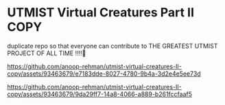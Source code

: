 <!--
# UTMIST Virtual Creatures
[![UTMIST - Virtual Creatures](https://img.shields.io/badge/UTMIST-Virtual%20Creatures-cyan)](https://utmist.gitlab.io/projects/virtual-creatures/)
[![HitCount](https://hits.dwyl.com/ajwm8103/utmist-virtual-creatures.svg?style=flat-square)](http://hits.dwyl.com/ajwm8103/utmist-virtual-creatures)
[![Contributors][contributors-shield]][contributors-url]
[![Forks][forks-shield]][forks-url]
[![Stargazers][stars-shield]][stars-url]
[![Issues][issues-shield]][issues-url]
[![MIT License][license-shield]][license-url]

[contributors-shield]: https://img.shields.io/github/contributors/ajwm8103/utmist-virtual-creatures?style=flat-square
[contributors-url]: https://github.com/ajwm8103/utmist-virtual-creatures/graphs/contributors
[forks-shield]: https://img.shields.io/github/forks/ajwm8103/utmist-virtual-creatures?style=flat-square
[forks-url]: https://github.com/ajwm8103/utmist-virtual-creatures/network/members
[stars-shield]: https://img.shields.io/github/stars/ajwm8103/utmist-virtual-creatures?style=flat-square
[stars-url]: https://github.com/ajwm8103/utmist-virtual-creatures/stargazers
[issues-shield]: https://img.shields.io/github/issues/ajwm8103/utmist-virtual-creatures?style=flat-square
[issues-url]: https://github.com/ajwm8103/utmist-virtual-creatures/issues
[license-shield]: https://img.shields.io/github/license/ajwm8103/utmist-virtual-creatures?style=flat-square
[license-url]: https://github.com/ajwm8103/utmist-virtual-creatures/blob/master/LICENSE.md

## Table of Contents

* [About the Project](#about-the-project)
* [Setup](#setup)
* [Run](#run)
  * [Unity Engine](#udacity-simulator-planning)
* [Contributors](#contributors)

## About the Project

This is the UTMIST Virtual Creatures Project. Cool!

## Setup

Unity Version: 2021.3.12f1

## License

Distributed under the MIT License. See `LICENSE` for more information.

## Contact

Andrew Magnuson - ajwmagnuson@gmail.com

## Contributors

- [Andrew Magnuson](https://github.com/ajwm8103)
- [Raghav Srinivasan](https://github.com/rsrinivasan1)
- [Michael Xu](https://github.com/mshoe)
- [Anoop Rehman](https://github.com/anoop-rehman)
- [Daniel Chua](https://github.com/latexsupremecist)
- [Youssef Rachad](https://github.com/Youssef-Rachad)
- [Carol Meng](https://github.com/Caspian-9)
- [Ryan Wei](https://github.com/AC-W)
- [Efe Tascioglu](https://github.com/efetascioglu)

-->

# UTMIST Virtual Creatures Part II COPY
duplicate repo so that everyone can contribute to THE GREATEST UTMIST PROJECT OF ALL TIME ‼️‼️💯


https://github.com/anoop-rehman/utmist-virtual-creatures-II-copy/assets/93463679/e7183dde-8027-4780-9b4a-3d2e4e5ee73d

https://github.com/anoop-rehman/utmist-virtual-creatures-II-copy/assets/93463679/9da29ff7-14a8-4066-a889-b261fccfaaf5


